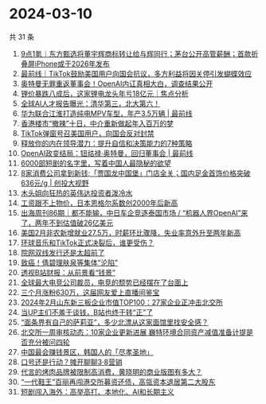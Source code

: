 # 2024-03-10

共 31 条

<!-- BEGIN 36KR -->
<!-- 最后更新时间 2024-03-10 00:01:01 +0800 -->
1. [9点1氪｜东方甄选将董宇辉商标转让给与辉同行；茅台公开高管薪酬；首款折叠屏iPhone或于2026年发布](https://36kr.com/p/2681188871879684)
1. [最前线｜TikTok鼓励美国用户向国会抗议，多方利益将因关停引发蝴蝶效应](https://36kr.com/p/2681746992413696)
1. [奥特曼无罪重返董事会！OpenAI内讧真相大白，调查结果公开](https://36kr.com/p/2681623172825217)
1. [锂价暴跌八成后，这家锂电龙头年亏18亿元｜焦点分析](https://36kr.com/p/2680322550104198)
1. [全球AI人才报告曝光：清华第三，北大第六！](https://36kr.com/p/2681675697963145)
1. [华为联合江淮打造纯电MPV车型，年产3.5万辆 | 最前线](https://36kr.com/p/2679679276171394)
1. [香港楼市“撤辣”十日，中介重新做起年入百万的梦](https://36kr.com/p/2680737947319305)
1. [TikTok弹窗号召美国用户，向国会反对封禁](https://36kr.com/p/2681664232849539)
1. [释放你的内在领导潜力：提升自信和决策能力的7种策略](https://36kr.com/p/2616876571695233)
1. [OpenAI政变结局：钮祜禄·奥特曼，回归董事会 | 最前线](https://36kr.com/p/2681797793364993)
1. [6000部短剧的名字里，写着中国人最隐秘的欲望](https://36kr.com/p/2681551506112648)
1. [8家消费公司拿到新钱;「贾国龙中国堡」门店全关；国内足金首饰价格突破636元/g | 创投大视野](https://36kr.com/p/2679554164849667)
1. [木头姐向狂热的英伟达投资者泼冷水](https://36kr.com/p/2681002704523141)
1. [工资跟不上物价，日本恩格尔系数创2000年后新高](https://36kr.com/p/2681609765927940)
1. [出海周刊86期｜都不能输，中日车企竞逐泰国市场 / “机器人界OpenAI”来了，两年不到估值破26亿美元](https://36kr.com/p/2680976253157513)
1. [美国2月非农新增就业27.5万，时薪环比骤降，失业率意外升至两年新高](https://36kr.com/p/2681671762755713)
1. [环球音乐和TikTok正式决裂后，谁更受伤？](https://36kr.com/p/2678005982787072)
1. [院网双线发行还是太超前了](https://36kr.com/p/2680916955316354)
1. [致癌！倩碧理肤泉等集体“沦陷”](https://36kr.com/p/2680807938326660)
1. [透视B站财报：从前景看“钱景”](https://36kr.com/p/2680871699632768)
1. [全球最大电竞公司裁员，电竞的颓势已经摆在了台面上](https://36kr.com/p/2680843635588098)
1. [三个月涨粉630万，这届网友爱上直播间鉴宝](https://36kr.com/p/2680406201596937)
1. [2024年2月山东新三板企业市值TOP100：27家企业正冲击北交所](https://36kr.com/p/2646645331230978)
1. [当UP主们不羞于谈钱，B站也终于转“正”了](https://36kr.com/p/2682049616198659)
1. [“面条界有自己的萨莉亚”，多少北漂从这家面馆里找安全感？](https://36kr.com/p/2680508207283204)
1. [北交所一周审核动态：10家企业更新进展 巍特环境合同资产减值准备计提是否充分被问四轮](https://36kr.com/p/2680809748005000)
1. [中国最会赚钱景区，韩国人的「尽孝圣地」](https://36kr.com/p/2681663001164804)
1. [口号还是行动？摊开聊聊3·8营销](https://36kr.com/p/2680523119607942)
1. [代言的烤肉品牌被限制高消费，黄晓明的商业版图有多大？](https://36kr.com/p/2681007543931521)
1. [“一代鞋王”百丽再闯港交所募资还债，高瓴资本退居第二大股东](https://36kr.com/p/2680932483121282)
1. [短剧闯入海外：高举高打、本地化、AI和长期主义](https://36kr.com/p/2680973453869192)
<!-- END 36KR -->